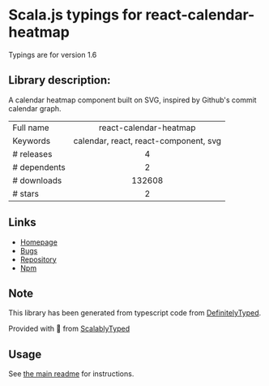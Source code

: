 
# Scala.js typings for react-calendar-heatmap

Typings are for version 1.6

## Library description:
A calendar heatmap component built on SVG, inspired by Github's commit calendar graph.

|                    |                 |
| ------------------ | :-------------: |
| Full name          | react-calendar-heatmap |
| Keywords           | calendar, react, react-component, svg |
| # releases         | 4 |
| # dependents       | 2 |
| # downloads        | 132608 |
| # stars            | 2 |

## Links
- [Homepage](https://github.com/patientslikeme/react-calendar-heatmap#readme)
- [Bugs](https://github.com/patientslikeme/react-calendar-heatmap/issues)
- [Repository](https://github.com/patientslikeme/react-calendar-heatmap)
- [Npm](https://www.npmjs.com/package/react-calendar-heatmap)
    


## Note
This library has been generated from typescript code from [DefinitelyTyped](https://definitelytyped.org).

Provided with :purple_heart: from [ScalablyTyped](https://github.com/oyvindberg/ScalablyTyped)

## Usage
See [the main readme](../../readme.md) for instructions.


